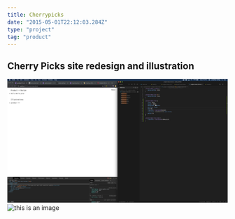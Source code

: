 ```yaml
---
title: Cherrypicks
date: "2015-05-01T22:12:03.284Z"
type: "project"
tag: "product"
---
```


## Cherry Picks site redesign and illustration

![this is an image](1.png)
![this is an image](2.png)

